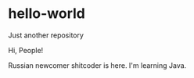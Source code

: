 # hello-world
Just another repository

Hi, People!

Russian newcomer shitcoder is here. I'm learning Java.
